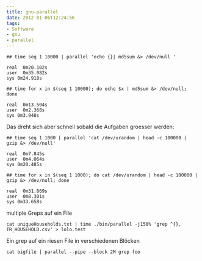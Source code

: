 ```yaml
---
title: gnu-parallel
date: 2012-01-06T12:24:56
tags:
- Software
- gnu
- parallel
---
```


```
## time seq 1 10000 | parallel 'echo {}| md5sum &> /dev/null '

real  0m20.102s
user  0m35.082s
sys 0m24.918s

## time for x in $(seq 1 10000); do echo $x | md5sum &> /dev/null; done

real  0m13.504s
user  0m2.368s
sys 0m3.948s
```

Das dreht sich aber schnell sobald die Aufgaben groesser werden:

```
## time seq 1 1000 | parallel 'cat /dev/urandom | head -c 100000 | gzip &> /dev/null'

real  0m7.845s
user  0m4.064s
sys 0m20.485s

## time for x in $(seq 1 1000); do cat /dev/urandom | head -c 100000 | gzip &> /dev/null; done

real  0m31.869s
user  0m8.301s
sys 0m33.658s
```

multiple Greps auf ein File

    cat uniqueHouseholds.txt | time ./bin/parallel -j150% 'grep ^{}, TR_HOUSEHOLD.csv' > lolo.test

Ein grep auf ein riesen File in verschiedenen Blöcken

    cat bigfile | parallel --pipe --block 2M grep foo